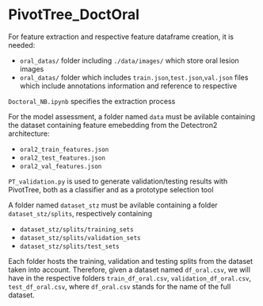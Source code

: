 # PivotTree_DoctOral

For feature extraction and respective feature dataframe creation, it is needed:

- `oral_datas/` folder including `./data/images/` which store oral lesion images
- `oral_datas/` folder which includes `train.json`,`test.json`,`val.json` files which include annotations information and reference to respective 

`Doctoral_NB.ipynb` specifies the extraction process


For the model assessment, a folder named `data` must be avilable containing the dataset containing feature emebedding from the Detectron2 architecture:

- `oral2_train_features.json`
- `oral2_test_features.json`
- `oral2_val_features.json`



`PT_validation.py` is used to generate validation/testing results with PivotTree, both as a classifier and as a prototype selection tool

A folder named `dataset_stz` must be avilable containing a folder `dataset_stz/splits`, respectively containing
- `dataset_stz/splits/training_sets`
- `dataset_stz/splits/validation_sets`
- `dataset_stz/splits/test_sets`

Each folder hosts the training, validation and testing splits from the dataset taken into account. Therefore, given a dataset named `df_oral.csv`, we will have in the respective folders `train_df_oral.csv`, `validation_df_oral.csv`, `test_df_oral.csv`, where `df_oral.csv` stands for the name of the full dataset.





